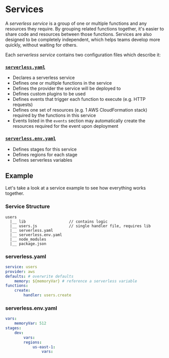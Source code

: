 # Services

A *serverless service* is a group of one or multiple functions and any resources they require. By grouping related
functions together, it's easier to share code and resources between those functions. Services are also designed to
be completely independent, which helps teams develop more quickly, without waiting for others.

Each *serverless service* contains two configuration files which describe it:

### [`serverless.yaml`](/docs/understanding-serverless/serverless-yaml.md)
  - Declares a serverless service
  - Defines one or multiple functions in the service
  - Defines the provider the service will be deployed to
  - Defines custom plugins to be used
  - Defines events that trigger each function to execute (e.g. HTTP requests)
  - Defines one set of resources (e.g. 1 AWS CloudFormation stack) required by the functions in this service
  - Events listed in the `events` section may automatically create the resources required for the event upon deployment
 
### [`serverless.env.yaml`](/docs/understanding-serverless/serverless-env-yaml.md)
  - Defines stages for this service
  - Defines regions for each stage
  - Defines serverless variables

## Example

Let's take a look at a service example to see how everything works together.

### Service Structure

```
users
  |__ lib                   // contains logic
  |__ users.js              // single handler file, requires lib
  |__ serverless.yaml
  |__ serverless.env.yaml
  |__ node_modules
  |__ package.json
```

### serverless.yaml

```yaml
service: users
provider: aws
defaults: # overwrite defaults
    memory: ${memoryVar} # reference a serverless variable
functions:
    create:
        handler: users.create
```

### serverless.env.yaml

```yaml
vars:
    memoryVar: 512
stages:
    dev:
        vars:
        regions:
            us-east-1:
                vars:
```